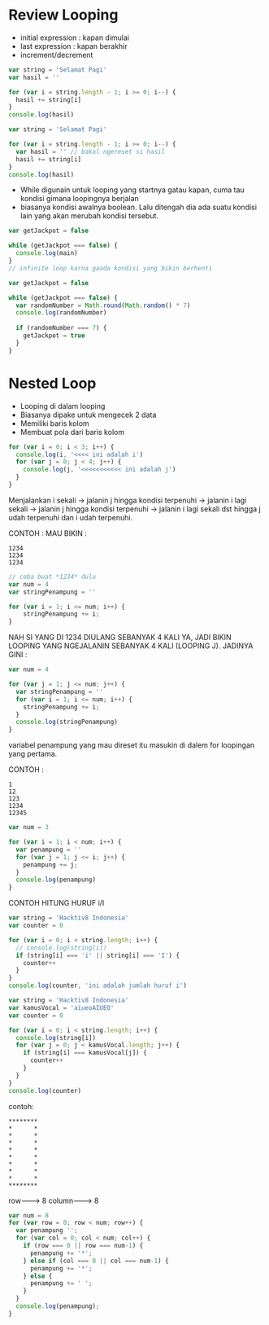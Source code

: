 # Review Looping
- initial expression : kapan dimulai
- last expression : kapan berakhir
- increment/decrement

```JavaScript
var string = 'Selamat Pagi'
var hasil = ''

for (var i = string.length - 1; i >= 0; i--) {
  hasil += string[i]
}
console.log(hasil)
```

```JavaScript
var string = 'Selamat Pagi'

for (var i = string.length - 1; i >= 0; i--) {
  var hasil = '' // bakal ngereset si hasil
  hasil += string[i]
}
console.log(hasil)
```

- While digunain untuk looping yang startnya gatau kapan, cuma tau kondisi gimana loopingnya berjalan
- biasanya kondisi awalnya boolean. Lalu ditengah dia ada suatu kondisi lain yang akan merubah kondisi tersebut.

```JavaScript
var getJackpot = false

while (getJackpot === false) {
  console.log(main)
}
// infinite loop karna gaada kondisi yang bikin berhenti
```
```JavaScript
var getJackpot = false

while (getJackpot === false) {
  var randomNumber = Math.round(Math.random() * 7)
  console.log(randomNumber)
  
  if (randomNumber === 7) {
    getJackpot = true
  }
}
```


# Nested Loop
- Looping di dalam looping
- Biasanya dipake untuk mengecek 2 data
- Memiliki baris kolom
- Membuat pola dari baris kolom

```JavaScript
for (var i = 0; i < 3; i++) {
  console.log(i, '<<<< ini adalah i')
  for (var j = 0; j < 4; j++) {
    console.log(j, '<<<<<<<<<<< ini adalah j')
  }
}
```

Menjalankan i sekali -> jalanin j hingga kondisi terpenuhi -> jalanin i lagi sekali -> jalanin j hingga kondisi terpenuhi -> jalanin i lagi sekali dst hingga j udah terpenuhi dan i udah terpenuhi.

CONTOH :
MAU BIKIN :
```
1234
1234
1234
```

```JavaScript
// coba buat *1234* dulu
var num = 4
var stringPenampung = ''

for (var i = 1; i <= num; i++) {
    stringPenampung += i;
}
```
NAH SI YANG DI 1234 DIULANG SEBANYAK 4 KALI YA, JADI BIKIN LOOPING YANG NGEJALANIN SEBANYAK 4 KALI (LOOPING J). JADINYA GINI :

```JavaScript
var num = 4

for (var j = 1; j <= num; j++) {
  var stringPenampung = ''
  for (var i = 1; i <= num; i++) {
    stringPenampung += i;
  }
  console.log(stringPenampung)
}
```

variabel penampung yang mau direset itu masukin di dalem for loopingan yang pertama.

CONTOH :
```
1
12
123
1234
12345
```

```JavaScript
var num = 3

for (var i = 1; i < num; i++) {
  var penampung = ''
  for (var j = 1; j <= i; j++) {
    penampung += j;
  }
  console.log(penampung)
}
```

CONTOH HITUNG HURUF i/I
```JavaScript
var string = 'Hacktiv8 Indonesia'
var counter = 0

for (var i = 0; i < string.length; i++) {
  // console.log(string[i])
  if (string[i] === 'i' || string[i] === 'I') {
    counter++
  }
}
console.log(counter, 'ini adalah jumlah huruf i')
```

```JavaScript
var string = 'Hacktiv8 Indonesia'
var kamusVocal = 'aiueoAIUEO'
var counter = 0

for (var i = 0; i < string.length; i++) {
  console.log(string[i])
  for (var j = 0; j < kamusVocal.length; j++) {
    if (string[i] === kamusVocal[j]) {
      counter++
    }
  }
}
console.log(counter)
```


contoh:
```
********
*      *
*      *
*      *
*      *
*      *
*      *
*      *
*      *
********
```

row---> 8
column---> 8

```Javascript
var num = 8
for (var row = 0; row < num; row++) {
  var penampung '';
  for (var col = 0; col < num; col++) {
    if (row === 0 || row === num-1) {
      penampung += '*';
    } else if (col === 0 || col === num-1) {
      penampung += '*';
    } else {
      penampung += ' ';
    }
  }
  console.log(penampung);
}
```

